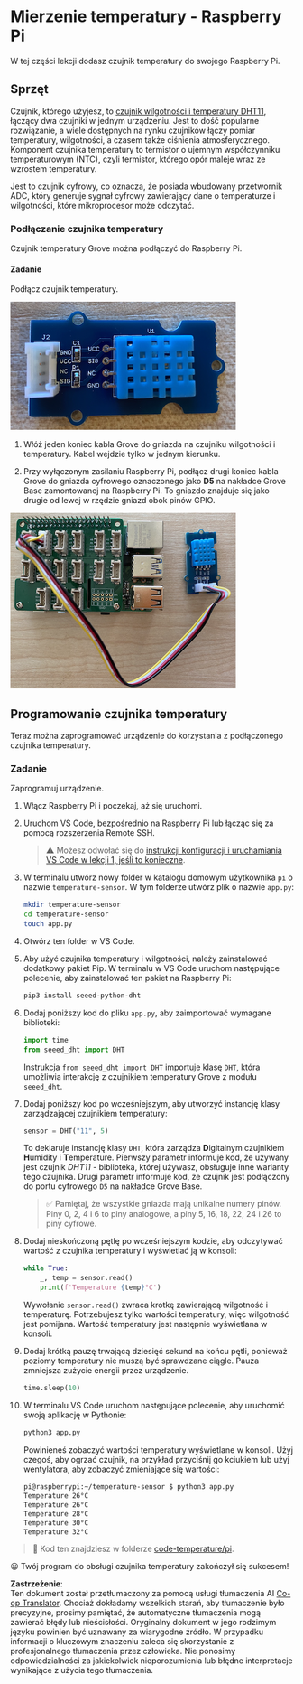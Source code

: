 <!--
CO_OP_TRANSLATOR_METADATA:
{
  "original_hash": "7678f7c67b97ee52d5727496dcd7d346",
  "translation_date": "2025-08-26T06:43:51+00:00",
  "source_file": "2-farm/lessons/1-predict-plant-growth/pi-temp.md",
  "language_code": "pl"
}
-->
# Mierzenie temperatury - Raspberry Pi

W tej części lekcji dodasz czujnik temperatury do swojego Raspberry Pi.

## Sprzęt

Czujnik, którego użyjesz, to [czujnik wilgotności i temperatury DHT11](https://www.seeedstudio.com/Grove-Temperature-Humidity-Sensor-DHT11.html), łączący dwa czujniki w jednym urządzeniu. Jest to dość popularne rozwiązanie, a wiele dostępnych na rynku czujników łączy pomiar temperatury, wilgotności, a czasem także ciśnienia atmosferycznego. Komponent czujnika temperatury to termistor o ujemnym współczynniku temperaturowym (NTC), czyli termistor, którego opór maleje wraz ze wzrostem temperatury.

Jest to czujnik cyfrowy, co oznacza, że posiada wbudowany przetwornik ADC, który generuje sygnał cyfrowy zawierający dane o temperaturze i wilgotności, które mikroprocesor może odczytać.

### Podłączanie czujnika temperatury

Czujnik temperatury Grove można podłączyć do Raspberry Pi.

#### Zadanie

Podłącz czujnik temperatury.

![Czujnik temperatury Grove](../../../../../translated_images/grove-dht11.07f8eafceee170043efbb53e1d15722bd4e00fbaa9ff74290b57e9f66eb82c17.pl.png)

1. Włóż jeden koniec kabla Grove do gniazda na czujniku wilgotności i temperatury. Kabel wejdzie tylko w jednym kierunku.

1. Przy wyłączonym zasilaniu Raspberry Pi, podłącz drugi koniec kabla Grove do gniazda cyfrowego oznaczonego jako **D5** na nakładce Grove Base zamontowanej na Raspberry Pi. To gniazdo znajduje się jako drugie od lewej w rzędzie gniazd obok pinów GPIO.

![Czujnik temperatury Grove podłączony do gniazda A0](../../../../../translated_images/pi-temperature-sensor.3ff82fff672c8e565ef25a39d26d111de006b825a7e0867227ef4e7fbff8553c.pl.png)

## Programowanie czujnika temperatury

Teraz można zaprogramować urządzenie do korzystania z podłączonego czujnika temperatury.

### Zadanie

Zaprogramuj urządzenie.

1. Włącz Raspberry Pi i poczekaj, aż się uruchomi.

1. Uruchom VS Code, bezpośrednio na Raspberry Pi lub łącząc się za pomocą rozszerzenia Remote SSH.

    > ⚠️ Możesz odwołać się do [instrukcji konfiguracji i uruchamiania VS Code w lekcji 1, jeśli to konieczne](../../../1-getting-started/lessons/1-introduction-to-iot/pi.md).

1. W terminalu utwórz nowy folder w katalogu domowym użytkownika `pi` o nazwie `temperature-sensor`. W tym folderze utwórz plik o nazwie `app.py`:

    ```sh
    mkdir temperature-sensor
    cd temperature-sensor
    touch app.py
    ```

1. Otwórz ten folder w VS Code.

1. Aby użyć czujnika temperatury i wilgotności, należy zainstalować dodatkowy pakiet Pip. W terminalu w VS Code uruchom następujące polecenie, aby zainstalować ten pakiet na Raspberry Pi:

    ```sh
    pip3 install seeed-python-dht
    ```

1. Dodaj poniższy kod do pliku `app.py`, aby zaimportować wymagane biblioteki:

    ```python
    import time
    from seeed_dht import DHT
    ```

    Instrukcja `from seeed_dht import DHT` importuje klasę `DHT`, która umożliwia interakcję z czujnikiem temperatury Grove z modułu `seeed_dht`.

1. Dodaj poniższy kod po wcześniejszym, aby utworzyć instancję klasy zarządzającej czujnikiem temperatury:

    ```python
    sensor = DHT("11", 5)
    ```

    To deklaruje instancję klasy `DHT`, która zarządza **D**igitalnym czujnikiem **H**umidity i **T**emperature. Pierwszy parametr informuje kod, że używany jest czujnik *DHT11* - biblioteka, której używasz, obsługuje inne warianty tego czujnika. Drugi parametr informuje kod, że czujnik jest podłączony do portu cyfrowego `D5` na nakładce Grove Base.

    > ✅ Pamiętaj, że wszystkie gniazda mają unikalne numery pinów. Piny 0, 2, 4 i 6 to piny analogowe, a piny 5, 16, 18, 22, 24 i 26 to piny cyfrowe.

1. Dodaj nieskończoną pętlę po wcześniejszym kodzie, aby odczytywać wartość z czujnika temperatury i wyświetlać ją w konsoli:

    ```python
    while True:
        _, temp = sensor.read()
        print(f'Temperature {temp}°C')
    ```

    Wywołanie `sensor.read()` zwraca krotkę zawierającą wilgotność i temperaturę. Potrzebujesz tylko wartości temperatury, więc wilgotność jest pomijana. Wartość temperatury jest następnie wyświetlana w konsoli.

1. Dodaj krótką pauzę trwającą dziesięć sekund na końcu pętli, ponieważ poziomy temperatury nie muszą być sprawdzane ciągle. Pauza zmniejsza zużycie energii przez urządzenie.

    ```python
    time.sleep(10)
    ```

1. W terminalu VS Code uruchom następujące polecenie, aby uruchomić swoją aplikację w Pythonie:

    ```sh
    python3 app.py
    ```

    Powinieneś zobaczyć wartości temperatury wyświetlane w konsoli. Użyj czegoś, aby ogrzać czujnik, na przykład przyciśnij go kciukiem lub użyj wentylatora, aby zobaczyć zmieniające się wartości:

    ```output
    pi@raspberrypi:~/temperature-sensor $ python3 app.py 
    Temperature 26°C
    Temperature 26°C
    Temperature 28°C
    Temperature 30°C
    Temperature 32°C
    ```

> 💁 Kod ten znajdziesz w folderze [code-temperature/pi](../../../../../2-farm/lessons/1-predict-plant-growth/code-temperature/pi).

😀 Twój program do obsługi czujnika temperatury zakończył się sukcesem!

**Zastrzeżenie**:  
Ten dokument został przetłumaczony za pomocą usługi tłumaczenia AI [Co-op Translator](https://github.com/Azure/co-op-translator). Chociaż dokładamy wszelkich starań, aby tłumaczenie było precyzyjne, prosimy pamiętać, że automatyczne tłumaczenia mogą zawierać błędy lub nieścisłości. Oryginalny dokument w jego rodzimym języku powinien być uznawany za wiarygodne źródło. W przypadku informacji o kluczowym znaczeniu zaleca się skorzystanie z profesjonalnego tłumaczenia przez człowieka. Nie ponosimy odpowiedzialności za jakiekolwiek nieporozumienia lub błędne interpretacje wynikające z użycia tego tłumaczenia.